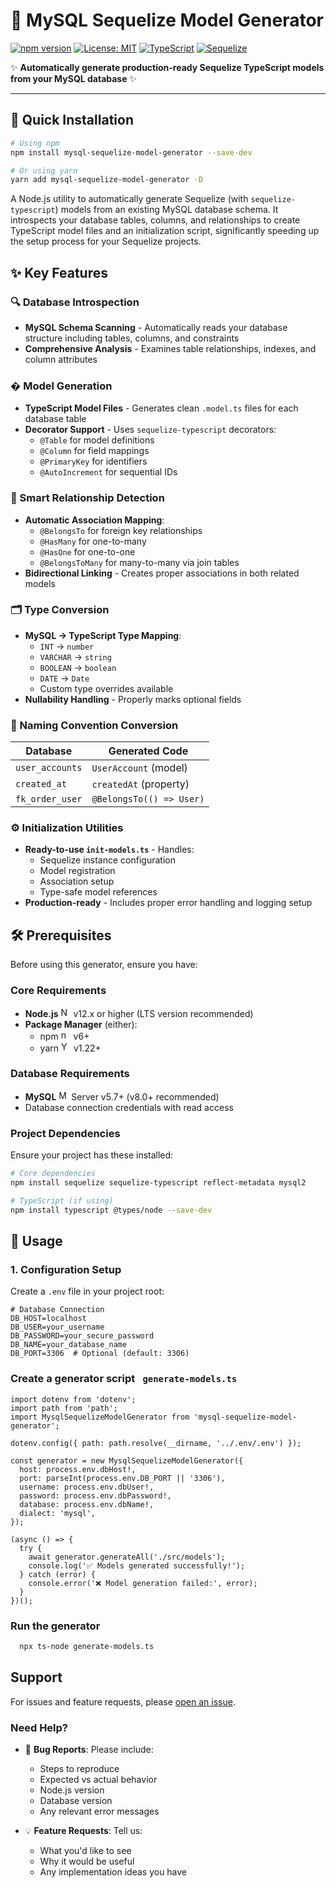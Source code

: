 # 🔄 MySQL Sequelize Model Generator

[![npm version](https://img.shields.io/npm/v/mysql-sequelize-model-generator.svg?style=for-the-badge&color=blue)](https://www.npmjs.com/package/mysql_sequelize_model_generator)
[![License: MIT](https://img.shields.io/badge/License-MIT-yellow.svg?style=for-the-badge)](https://opensource.org/licenses/MIT)
[![TypeScript](https://img.shields.io/badge/TypeScript-✓-blue.svg?style=for-the-badge)](https://www.typescriptlang.org/)
[![Sequelize](https://img.shields.io/badge/Sequelize-✓-52B0E7.svg?style=for-the-badge)](https://sequelize.org/)

✨ **Automatically generate production-ready Sequelize TypeScript models from your MySQL database** ✨

---

## 🚀 Quick Installation

```bash
# Using npm
npm install mysql-sequelize-model-generator --save-dev

# Or using yarn
yarn add mysql-sequelize-model-generator -D 
```  

A Node.js utility to automatically generate Sequelize (with `sequelize-typescript`) models from an existing MySQL database schema. It introspects your database tables, columns, and relationships to create TypeScript model files and an initialization script, significantly speeding up the setup process for your Sequelize projects.

## ✨ Key Features

### 🔍 Database Introspection
- **MySQL Schema Scanning** - Automatically reads your database structure including tables, columns, and constraints
- **Comprehensive Analysis** - Examines table relationships, indexes, and column attributes

### � Model Generation
- **TypeScript Model Files** - Generates clean `.model.ts` files for each database table
- **Decorator Support** - Uses `sequelize-typescript` decorators:
    - `@Table` for model definitions
    - `@Column` for field mappings
    - `@PrimaryKey` for identifiers
    - `@AutoIncrement` for sequential IDs

### 🤝 Smart Relationship Detection
- **Automatic Association Mapping**:
    - `@BelongsTo` for foreign key relationships
    - `@HasMany` for one-to-many
    - `@HasOne` for one-to-one
    - `@BelongsToMany` for many-to-many via join tables
- **Bidirectional Linking** - Creates proper associations in both related models

### 🗂 Type Conversion
- **MySQL → TypeScript Type Mapping**:
    - `INT` → `number`
    - `VARCHAR` → `string`
    - `BOOLEAN` → `boolean`
    - `DATE` → `Date`
    - Custom type overrides available
- **Nullability Handling** - Properly marks optional fields

### 🧹 Naming Convention Conversion
| Database | Generated Code |
|----------|----------------|
| `user_accounts` | `UserAccount` (model) |
| `created_at` | `createdAt` (property) |
| `fk_order_user` | `@BelongsTo(() => User)` |

### ⚙️ Initialization Utilities
- **Ready-to-use `init-models.ts`** - Handles:
    - Sequelize instance configuration
    - Model registration
    - Association setup
    - Type-safe model references
- **Production-ready** - Includes proper error handling and logging setup

## 🛠 Prerequisites

Before using this generator, ensure you have:

### Core Requirements
- **Node.js** <img src="https://nodejs.org/static/images/favicons/favicon.png" width="16" height="16" alt="Node.js icon"> v12.x or higher (LTS version recommended)
- **Package Manager** (either):
    - npm <img src="https://static-production.npmjs.com/b0f1a8318363185cc2ea6a40ac23eeb2.png" width="16" height="16" alt="npm icon"> v6+
    - yarn <img src="https://yarnpkg.com/img/yarn-favicon.svg" width="16" height="16" alt="Yarn icon"> v1.22+

### Database Requirements
- **MySQL** <img src="https://labs.mysql.com/common/themes/sakila/favicon.ico" width="16" height="16" alt="MySQL icon"> Server v5.7+ (v8.0+ recommended)
- Database connection credentials with read access

### Project Dependencies
Ensure your project has these installed:
```bash
# Core dependencies
npm install sequelize sequelize-typescript reflect-metadata mysql2

# TypeScript (if using)
npm install typescript @types/node --save-dev
```

## 🚀 Usage

### 1. Configuration Setup

Create a `.env` file in your project root:

```env
# Database Connection
DB_HOST=localhost
DB_USER=your_username
DB_PASSWORD=your_secure_password
DB_NAME=your_database_name
DB_PORT=3306  # Optional (default: 3306)

```

### Create a generator script ``` generate-models.ts```

```node
import dotenv from 'dotenv';
import path from 'path';
import MysqlSequelizeModelGenerator from 'mysql-sequelize-model-generator';

dotenv.config({ path: path.resolve(__dirname, '../.env/.env') });

const generator = new MysqlSequelizeModelGenerator({
  host: process.env.dbHost!,
  port: parseInt(process.env.DB_PORT || '3306'),
  username: process.env.dbUser!,
  password: process.env.dbPassword!,
  database: process.env.dbName!,
  dialect: 'mysql',
});

(async () => {
  try {
    await generator.generateAll('./src/models');
    console.log('✅ Models generated successfully!');
  } catch (error) {
    console.error('❌ Model generation failed:', error);
  }
})();

```

### Run the generator

```bash 
  npx ts-node generate-models.ts 
```

## Support

For issues and feature requests, please [open an issue](https://github.com/yourusername/mysql-sequelize-model-generator/issues).

### Need Help?

- 📌 **Bug Reports**: Please include:
    - Steps to reproduce
    - Expected vs actual behavior
    - Node.js version
    - Database version
    - Any relevant error messages

- 💡 **Feature Requests**: Tell us:
    - What you'd like to see
    - Why it would be useful
    - Any implementation ideas you have
 

 
